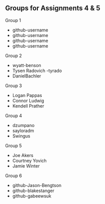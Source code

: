 ## Groups for Assignments 4 & 5

Group 1
- github-username
- github-username
- github-username
- github-username

Group 2
- wyatt-benson
- Tysen Radovich -tyrado
- DanielBachler

Group 3
- Logan Pappas
- Connor Ludwig 
- Kendell Prather

Group 4
- dzumpano
- sayloradm
- Swingus

Group 5
- Joe Akers
- Courtney Yovich
- Jamie Winter

Group 6
- github-Jason-Bengtson
- github-blakestanger
- github-gabeewsuk

